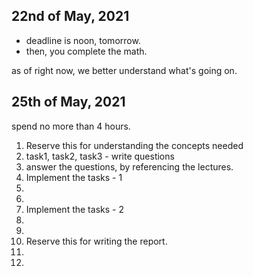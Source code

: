 


## 22nd of May, 2021

- deadline is noon, tomorrow. 
- then, you complete the math.


as of right now, we better understand what's going on.



## 25th of May, 2021

spend no more than 4 hours.


1. Reserve this for understanding the concepts needed
  1. task1, task2, task3 - write questions
  2. answer the questions, by referencing the lectures.
2. Implement the tasks - 1 
  1. 
  2.
3. Implement the tasks - 2 
  1.
  2.
4. Reserve this for writing the report.
  1.
  2.
